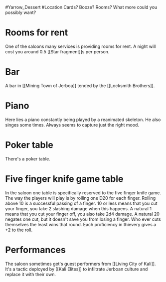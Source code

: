 #Yarrow_Dessert #Location 
Cards? Booze? Rooms? What more could you possibly want?
# Rooms for rent
One of the saloons many services is providing rooms for rent. A night will cost you around 0.5 [[Star fragment]]s per person.
# Bar
A bar in [[Mining Town of Jerboa]] tended by the [[Locksmith Brothers]].
# Piano
Here lies a piano constantly being played by a reanimated skeleton. He also singes some times. Always seems to capture just the right mood.
# Poker table
There's a poker table.
# Five finger knife game table
In the saloon one table is specifically reserved to the five finger knife game. The way the players will play is by rolling one D20 for each finger. Rolling above 10 is a successful passing of a finger. 10 or less means that you cut your finger, you take 2 slashing damage when this happens. A natural 1 means that you cut your finger off, you also take 2d4 damage. A natural 20 negates one cut, but it doesn't save you from losing a finger. Who ever cuts themselves the least wins that round. Each proficiency in thievery gives a +2 to the roll.
# Performances
The saloon sometimes get's guest performers from [[Living City of Kali]]. It's a tactic deployed by [[Kali Elites]] to infiltrate Jerboan culture and replace it with their own. 